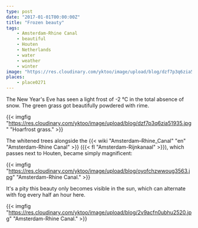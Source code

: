 ```yaml
---
type: post
date: "2017-01-01T00:00:00Z"
title: "Frozen beauty"
tags:
    - Amsterdam-Rhine Canal
    - beautiful
    - Houten
    - Netherlands
    - water
    - weather
    - winter
image: "https://res.cloudinary.com/yktoo/image/upload/blog/dzf7p3q6zia51935.jpg"
places:
    - place0271
---
```


The New Year's Eve has seen a light frost of -2 °C in the total absence of snow. The green grass got beautifully powdered with rime.

{{< imgfig "https://res.cloudinary.com/yktoo/image/upload/blog/dzf7p3q6zia51935.jpg" "Hoarfrost grass." >}}

The whitened trees alongside the {{< wiki "Amsterdam–Rhine_Canal" "en" "Amsterdam-Rhine Canal" >}} ({{< fl "Amsterdam-Rijnkanaal" >}}), which passes next to Houten, became simply magnificent:

<!--more-->

{{< imgfig "https://res.cloudinary.com/yktoo/image/upload/blog/oyofchzwwoug3563.jpg" "Amsterdam-Rhine Canal." >}}

It's a pity this beauty only becomes visible in the sun, which can alternate with fog every half an hour here.

{{< imgfig "https://res.cloudinary.com/yktoo/image/upload/blog/2v9acfn0ubhu2520.jpg" "Amsterdam-Rhine Canal." >}}
